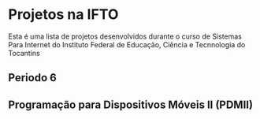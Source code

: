 # Projetos na IFTO

Esta é uma lista de projetos desenvolvidos durante o curso de Sistemas Para Internet do Instituto Federal de Educação, Ciência e Tecnnologia do Tocantins

## Periodo 6
## Programação para Dispositivos Móveis II (PDMII)
